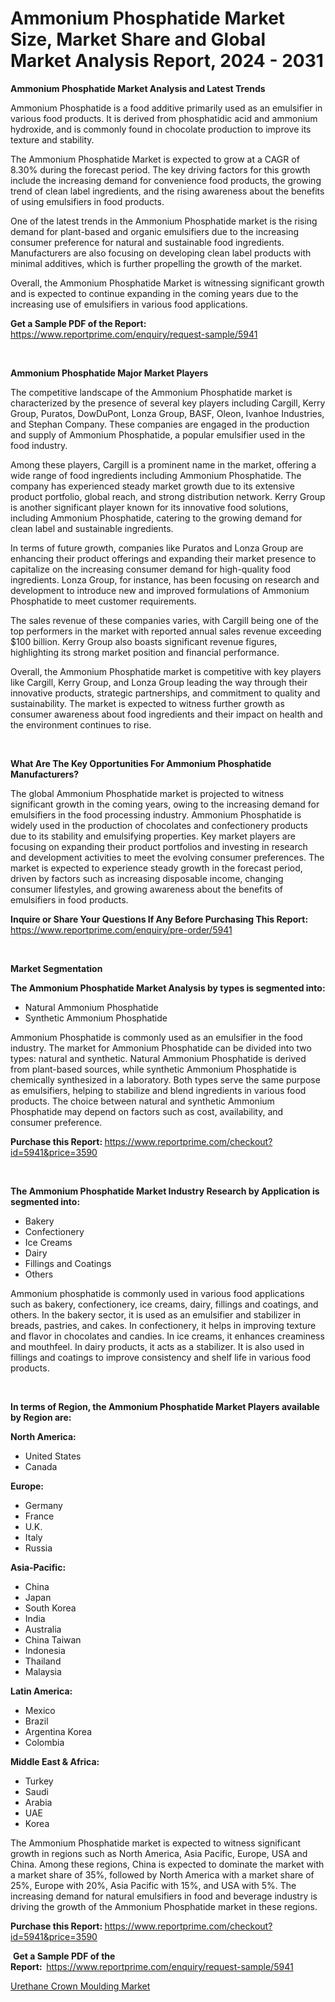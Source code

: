 <p><h1>Ammonium Phosphatide Market Size, Market Share and Global Market Analysis Report, 2024 - 2031</h1></p><p><strong>Ammonium Phosphatide Market Analysis and Latest Trends</strong></p>
<p><p>Ammonium Phosphatide is a food additive primarily used as an emulsifier in various food products. It is derived from phosphatidic acid and ammonium hydroxide, and is commonly found in chocolate production to improve its texture and stability.</p><p>The Ammonium Phosphatide Market is expected to grow at a CAGR of 8.30% during the forecast period. The key driving factors for this growth include the increasing demand for convenience food products, the growing trend of clean label ingredients, and the rising awareness about the benefits of using emulsifiers in food products.</p><p>One of the latest trends in the Ammonium Phosphatide market is the rising demand for plant-based and organic emulsifiers due to the increasing consumer preference for natural and sustainable food ingredients. Manufacturers are also focusing on developing clean label products with minimal additives, which is further propelling the growth of the market.</p><p>Overall, the Ammonium Phosphatide Market is witnessing significant growth and is expected to continue expanding in the coming years due to the increasing use of emulsifiers in various food applications.</p></p>
<p><strong>Get a Sample PDF of the Report:&nbsp;</strong> <a href="https://www.reportprime.com/enquiry/request-sample/5941">https://www.reportprime.com/enquiry/request-sample/5941</a></p>
<p>&nbsp;</p>
<p><strong>Ammonium Phosphatide Major Market Players</strong></p>
<p><p>The competitive landscape of the Ammonium Phosphatide market is characterized by the presence of several key players including Cargill, Kerry Group, Puratos, DowDuPont, Lonza Group, BASF, Oleon, Ivanhoe Industries, and Stephan Company. These companies are engaged in the production and supply of Ammonium Phosphatide, a popular emulsifier used in the food industry.</p><p>Among these players, Cargill is a prominent name in the market, offering a wide range of food ingredients including Ammonium Phosphatide. The company has experienced steady market growth due to its extensive product portfolio, global reach, and strong distribution network. Kerry Group is another significant player known for its innovative food solutions, including Ammonium Phosphatide, catering to the growing demand for clean label and sustainable ingredients.</p><p>In terms of future growth, companies like Puratos and Lonza Group are enhancing their product offerings and expanding their market presence to capitalize on the increasing consumer demand for high-quality food ingredients. Lonza Group, for instance, has been focusing on research and development to introduce new and improved formulations of Ammonium Phosphatide to meet customer requirements.</p><p>The sales revenue of these companies varies, with Cargill being one of the top performers in the market with reported annual sales revenue exceeding $100 billion. Kerry Group also boasts significant revenue figures, highlighting its strong market position and financial performance.</p><p>Overall, the Ammonium Phosphatide market is competitive with key players like Cargill, Kerry Group, and Lonza Group leading the way through their innovative products, strategic partnerships, and commitment to quality and sustainability. The market is expected to witness further growth as consumer awareness about food ingredients and their impact on health and the environment continues to rise.</p></p>
<p>&nbsp;</p>
<p><strong>What Are The Key Opportunities For Ammonium Phosphatide Manufacturers?</strong></p>
<p><p>The global Ammonium Phosphatide market is projected to witness significant growth in the coming years, owing to the increasing demand for emulsifiers in the food processing industry. Ammonium Phosphatide is widely used in the production of chocolates and confectionery products due to its stability and emulsifying properties. Key market players are focusing on expanding their product portfolios and investing in research and development activities to meet the evolving consumer preferences. The market is expected to experience steady growth in the forecast period, driven by factors such as increasing disposable income, changing consumer lifestyles, and growing awareness about the benefits of emulsifiers in food products.</p></p>
<p><strong>Inquire or Share Your Questions If Any Before Purchasing This Report:</strong> <a href="https://www.reportprime.com/enquiry/pre-order/5941">https://www.reportprime.com/enquiry/pre-order/5941</a></p>
<p>&nbsp;</p>
<p><strong>Market Segmentation</strong></p>
<p><strong>The Ammonium Phosphatide Market Analysis by types is segmented into:</strong></p>
<p><ul><li>Natural Ammonium Phosphatide</li><li>Synthetic Ammonium Phosphatide</li></ul></p>
<p><p>Ammonium Phosphatide is commonly used as an emulsifier in the food industry. The market for Ammonium Phosphatide can be divided into two types: natural and synthetic. Natural Ammonium Phosphatide is derived from plant-based sources, while synthetic Ammonium Phosphatide is chemically synthesized in a laboratory. Both types serve the same purpose as emulsifiers, helping to stabilize and blend ingredients in various food products. The choice between natural and synthetic Ammonium Phosphatide may depend on factors such as cost, availability, and consumer preference.</p></p>
<p><strong>Purchase this Report:&nbsp;</strong><a href="https://www.reportprime.com/checkout?id=5941&price=3590">https://www.reportprime.com/checkout?id=5941&price=3590</a></p>
<p>&nbsp;</p>
<p><strong>The Ammonium Phosphatide Market Industry Research by Application is segmented into:</strong></p>
<p><ul><li>Bakery</li><li>Confectionery</li><li>Ice Creams</li><li>Dairy</li><li>Fillings and Coatings</li><li>Others</li></ul></p>
<p><p>Ammonium phosphatide is commonly used in various food applications such as bakery, confectionery, ice creams, dairy, fillings and coatings, and others. In the bakery sector, it is used as an emulsifier and stabilizer in breads, pastries, and cakes. In confectionery, it helps in improving texture and flavor in chocolates and candies. In ice creams, it enhances creaminess and mouthfeel. In dairy products, it acts as a stabilizer. It is also used in fillings and coatings to improve consistency and shelf life in various food products.</p></p>
<p>&nbsp;</p>
<p><strong>In terms of Region, the Ammonium Phosphatide Market Players available by Region are:</strong></p>
<p>
    <p> <strong> North America: </strong>
        <ul>
            <li>United States</li>
            <li>Canada</li>
        </ul>
        </p> 
    <p> <strong> Europe: </strong>
        <ul>
            <li>Germany</li>
            <li>France</li>
            <li>U.K.</li>
            <li>Italy</li>
            <li>Russia</li>
        </ul>
        </p> 
    <p> <strong> Asia-Pacific: </strong>
        <ul>
            <li>China</li>
            <li>Japan</li>
            <li>South Korea</li>
            <li>India</li>
            <li>Australia</li>
            <li>China Taiwan</li>
            <li>Indonesia</li>
            <li>Thailand</li>
            <li>Malaysia</li>
        </ul>
        </p> 
    <p> <strong> Latin America: </strong>
        <ul>
            <li>Mexico</li>
            <li>Brazil</li>
            <li>Argentina Korea</li>
            <li>Colombia</li>
        </ul>
        </p> 
    <p> <strong> Middle East & Africa: </strong>
        <ul>
            <li>Turkey</li>
            <li>Saudi</li>
            <li>Arabia</li>
            <li>UAE</li>
            <li>Korea</li>
        </ul>
    </p>
    </p>
<p><p>The Ammonium Phosphatide market is expected to witness significant growth in regions such as North America, Asia Pacific, Europe, USA and China. Among these regions, China is expected to dominate the market with a market share of 35%, followed by North America with a market share of 25%, Europe with 20%, Asia Pacific with 15%, and USA with 5%. The increasing demand for natural emulsifiers in food and beverage industry is driving the growth of the Ammonium Phosphatide market in these regions.</p></p>
<p><strong>Purchase this Report: </strong><a href="https://www.reportprime.com/checkout?id=5941&price=3590">https://www.reportprime.com/checkout?id=5941&price=3590</a></p>
<p>&nbsp;<strong>Get a Sample PDF of the Report:&nbsp;&nbsp;</strong><a href="https://www.reportprime.com/enquiry/request-sample/5941">https://www.reportprime.com/enquiry/request-sample/5941</a></p>
<p><strong></strong></p>
<p><p><a href="https://glittery-fuchsia-86a.notion.site/Urethane-Crown-Moulding-Market-Size-and-Examines-its-Market-Scope-with-a-Primary-Focus-on-Growth-O-17b5c9f8079a417b82ecf9bd158b36ad">Urethane Crown Moulding Market</a></p></p>